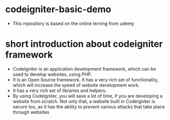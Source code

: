 # codeigniter-basic-demo
- This repository is based on the online lerning from udemy

# short introduction about codeigniter framework
- CodeIgniter is an application development framework, which can be used to develop websites, using PHP. 
- It is an Open Source framework. It has a very rich set of functionality, which will increase the speed of website development work.
- It has a very rich set of libraries and helpers. 
- By using CodeIgniter, you will save a lot of time, if you are developing a website from scratch. Not only that, a website built in CodeIgniter is secure too, as it has the     ability to prevent various attacks that take place through websites
